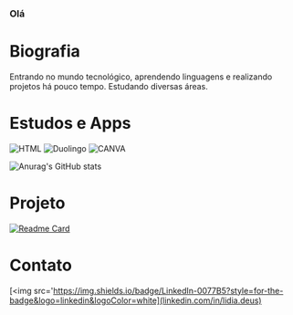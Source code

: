 ### Olá

# Biografia

Entrando no mundo tecnológico, aprendendo linguagens e realizando projetos há pouco tempo. Estudando diversas áreas.

# Estudos e Apps

![HTML](https://img.shields.io/badge/HTML%20Academy-302683?style=for-the-badge&logo=HTML%20Academy&logoColor=white)
![Duolingo](https://img.shields.io/badge/Duolingo-58CC02?style=for-the-badge&logo=Duolingo&logoColor=white)
![CANVA](https://img.shields.io/badge/Canva-%2300C4CC.svg?&style=for-the-badge&logo=Canva&logoColor=white)

![Anurag's GitHub stats](https://github-readme-stats.vercel.app/api?username=anuraghazra&theme=tokyonight&show_icons=true)

# Projeto

[![Readme Card](https://github-readme-stats.vercel.app/api/pin/?username=lidia1000&repo=github-readme-stats)](https://github.com/lidia1000/github-readme-stats)

# Contato

[<img src='https://img.shields.io/badge/LinkedIn-0077B5?style=for-the-badge&logo=linkedin&logoColor=white](linkedin.com/in/lidia.deus)
